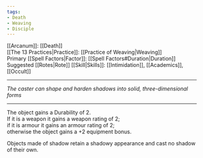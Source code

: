 ```yaml
---
tags:
- Death
- Weaving
- Disciple
---
```


[[Arcanum]]: [[Death]]\
[[The 13 Practices|Practice]]: [[Practice of Weaving|Weaving]]\
Primary [[Spell Factors|Factor]]: [[Spell Factors#Duration|Duration]]\
Suggested [[Rotes|Rote]] [[Skill|Skills]]: [[Intimidation]], [[Academics]], [[Occult]]

---

_The caster can shape and harden shadows into solid, three-dimensional forms_

---

The object gains a Durability of 2.\
If it is a weapon it gains a weapon rating of 2;\
if it is armour it gains an armour rating of 2;\
otherwise the object gains a +2 equipment bonus.

Objects made of shadow retain a shadowy appearance and cast no shadow of their own.
